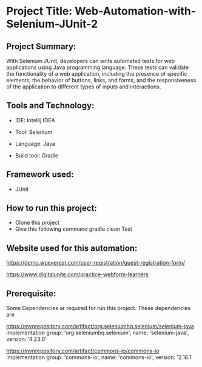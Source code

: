 # Project Title: Web-Automation-with-Selenium-JUnit-2
## Project Summary:
With Selenium JUnit, developers can write automated tests for web applications using Java programming language. These tests can validate the functionality of a web application, including the presence of specific elements, the behavior of buttons, links, and forms, and the responsiveness of the application to different types of inputs and interactions.
## Tools and Technology:
- IDE: Intellij IDEA

- Tool: Selenium

- Language: Java

- Build tool: Gradle
## Framework used:
- JUnit
## How to run this project:
- Clone this project
- Give this following command gradle clean Test
## Website used for this automation:
https://demo.wpeverest.com/user-registration/guest-registration-form/

https://www.digitalunite.com/practice-webform-learners
## Prerequisite:
Some Dependencies ar required for run this project. These dependencies are

  https://mvnrepository.com/artifact/org.seleniumhq.selenium/selenium-java
  implementation group: 'org.seleniumhq.selenium', name: 'selenium-java', version: '4.23.0'

  https://mvnrepository.com/artifact/commons-io/commons-io
  implementation group: 'commons-io', name: 'commons-io', version: '2.16.1'
